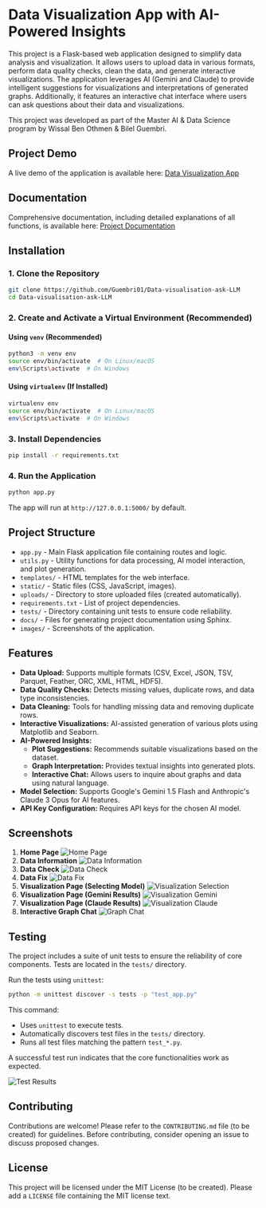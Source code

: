 # Data Visualization App with AI-Powered Insights

This project is a Flask-based web application designed to simplify data analysis and visualization. It allows users to upload data in various formats, perform data quality checks, clean the data, and generate interactive visualizations. The application leverages AI (Gemini and Claude) to provide intelligent suggestions for visualizations and interpretations of generated graphs. Additionally, it features an interactive chat interface where users can ask questions about their data and visualizations.

This project was developed as part of the Master AI & Data Science program by Wissal Ben Othmen & Bilel Guembri.

## Project Demo

A live demo of the application is available here: [Data Visualization App](https://data-visualisation-ask-llm.onrender.com/welcome)

## Documentation

Comprehensive documentation, including detailed explanations of all functions, is available here: [Project Documentation](https://guembri01.github.io/Data-visualisation-ask-LLM/)

## Installation

### 1. Clone the Repository

```bash
git clone https://github.com/Guembri01/Data-visualisation-ask-LLM
cd Data-visualisation-ask-LLM
```

### 2. Create and Activate a Virtual Environment (Recommended)

#### Using `venv` (Recommended)
```bash
python3 -m venv env
source env/bin/activate  # On Linux/macOS
env\Scripts\activate  # On Windows
```

#### Using `virtualenv` (If Installed)
```bash
virtualenv env
source env/bin/activate  # On Linux/macOS
env\Scripts\activate  # On Windows
```

### 3. Install Dependencies

```bash
pip install -r requirements.txt
```

### 4. Run the Application
```bash
python app.py
```
The app will run at `http://127.0.0.1:5000/` by default.

## Project Structure

- `app.py` - Main Flask application file containing routes and logic.
- `utils.py` - Utility functions for data processing, AI model interaction, and plot generation.
- `templates/` - HTML templates for the web interface.
- `static/` - Static files (CSS, JavaScript, images).
- `uploads/` - Directory to store uploaded files (created automatically).
- `requirements.txt` - List of project dependencies.
- `tests/` - Directory containing unit tests to ensure code reliability.
- `docs/` - Files for generating project documentation using Sphinx.
- `images/` - Screenshots of the application.

## Features

- **Data Upload:** Supports multiple formats (CSV, Excel, JSON, TSV, Parquet, Feather, ORC, XML, HTML, HDF5).
- **Data Quality Checks:** Detects missing values, duplicate rows, and data type inconsistencies.
- **Data Cleaning:** Tools for handling missing data and removing duplicate rows.
- **Interactive Visualizations:** AI-assisted generation of various plots using Matplotlib and Seaborn.
- **AI-Powered Insights:**
  - **Plot Suggestions:** Recommends suitable visualizations based on the dataset.
  - **Graph Interpretation:** Provides textual insights into generated plots.
  - **Interactive Chat:** Allows users to inquire about graphs and data using natural language.
- **Model Selection:** Supports Google's Gemini 1.5 Flash and Anthropic's Claude 3 Opus for AI features.
- **API Key Configuration:** Requires API keys for the chosen AI model.

## Screenshots

1. **Home Page**
   ![Home Page](images/1.png)
2. **Data Information**
   ![Data Information](images/2.png)
3. **Data Check**
   ![Data Check](images/3.png)
4. **Data Fix**
   ![Data Fix](images/4.png)
5. **Visualization Page (Selecting Model)**
   ![Visualization Selection](images/5.png)
6. **Visualization Page (Gemini Results)**
   ![Visualization Gemini](images/6.png)
7. **Visualization Page (Claude Results)**
   ![Visualization Claude](images/7.png)
8. **Interactive Graph Chat**
   ![Graph Chat](images/8.png)

## Testing

The project includes a suite of unit tests to ensure the reliability of core components. Tests are located in the `tests/` directory.

Run the tests using `unittest`:

```bash
python -m unittest discover -s tests -p "test_app.py"
```

This command:

- Uses `unittest` to execute tests.
- Automatically discovers test files in the `tests/` directory.
- Runs all test files matching the pattern `test_*.py`.

A successful test run indicates that the core functionalities work as expected.

![Test Results](images/test_image.png)

## Contributing

Contributions are welcome! Please refer to the `CONTRIBUTING.md` file (to be created) for guidelines. Before contributing, consider opening an issue to discuss proposed changes.

## License

This project will be licensed under the MIT License (to be created). Please add a `LICENSE` file containing the MIT license text.

